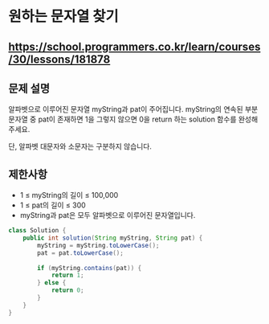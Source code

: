 # 원하는 문자열 찾기
https://school.programmers.co.kr/learn/courses/30/lessons/181878
---
## 문제 설명
알파벳으로 이루어진 문자열 myString과 pat이 주어집니다. myString의 연속된 부분 문자열 중 pat이 존재하면 1을 그렇지 않으면 0을 return 하는 solution 함수를 완성해 주세요.

단, 알파벳 대문자와 소문자는 구분하지 않습니다.

## 제한사항
+ 1 ≤ myString의 길이 ≤ 100,000
+ 1 ≤ pat의 길이 ≤ 300
+ myString과 pat은 모두 알파벳으로 이루어진 문자열입니다.
```java
class Solution {
    public int solution(String myString, String pat) {
        myString = myString.toLowerCase();
        pat = pat.toLowerCase();
        
        if (myString.contains(pat)) {
            return 1;
        } else {
            return 0;
        }
    }
}
```